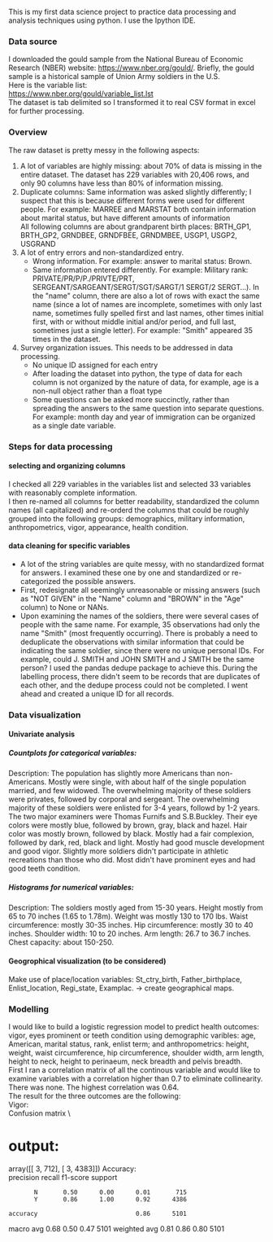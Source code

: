 This is my first data science project to practice data processing and analysis techniques using python. I use the Ipython IDE. 

### Data source

I downloaded the gould sample from the National Bureau of Economic Research (NBER) website: https://www.nber.org/gould/.
Briefly, the gould sample is a historical sample of Union Army soldiers in the U.S. \
Here is the variable list: \
https://www.nber.org/gould/variable_list.lst \
The dataset is tab delimited so I transformed it to real CSV format in excel for further processing.

### Overview

The raw dataset is pretty messy in the following aspects: 
1. A lot of variables are highly missing: about 70% of data is missing in the entire dataset. The dataset has 229 variables with 20,406 rows, and only 90 columns have less than 80% of information missing. 
2. Duplicate columns: Same information was asked slightly differently; I suspect that this is because different forms were used for different people. For example: 
   MARREE and MARSTAT both contain information about marital status, but have different amounts of information \
   All following columns are about grandparent birth places: BRTH_GP1, BRTH_GP2, GRNDBEE, GRNDFBEE, GRNDMBEE, USGP1, USGP2, USGRAND 
3. A lot of entry errors and non-standardized entry. 
   * Wrong information. For example: answer to marital status: Brown. 
   * Same information entered differently. For example:  Military rank: PRIVATE/PR/P/P./PRIVTE/PRT, SERGEANT/SARGEANT/SERGT/SGT/SARGT/1 SERGT/2 SERGT…). In the "name" column, there are also a lot of rows with exact the same name (since a lot of names are incomplete, sometimes with only last name, sometimes fully spelled first and last names, other times initial first, with or without middle initial and/or period, and full last, sometimes just a single letter). For example: "Smith" appeared 35 times in the dataset.
4. Survey organization issues. This needs to be addressed in data processing. 
   * No unique ID assigned for each entry 
   * After loading the dataset into python, the type of data for each column is not organized by the nature of data, for example, age is a non-null object rather than a float type 
   * Some questions can be asked more succinctly, rather than spreading the answers to the same question into separate questions. For example: month day and year of immigration can be organized as a single date variable.

### Steps for data processing
#### selecting and organizing columns
I checked all 229 variables in the variables list and selected 33 variables with reasonably complete information. \
I then re-named all columns for better readability, standardized the column names (all capitalized) and re-orderd the columns that could be roughly grouped into the following groups: demographics, military information, anthropometrics, vigor, appearance, health condition. 
#### data cleaning for specific variables
* A lot of the string variables are quite messy, with no standardized format for answers. I examined these one by one and standardized or re-categorized the possible answers. 
* First, redesignate all seemingly unreasonable or missing answers (such as "NOT GIVEN" in the "Name" column and "BROWN" in the "Age" column) to None or NANs. 
* Upon examining the names of the soldiers, there were several cases of people with the same name. For example, 35 observations had only the name "Smith" (most frequently occurring). There is probably a need to deduplicate the observations with similar information that could be indicating the same soldier, since there were no unique personal IDs. For example, could J. SMITH and JOHN SMITH and J SMITH be the same person? I used the pandas dedupe package to achieve this. During the labelling process, there didn't seem to be records that are duplicates of each other, and the dedupe process could not be completed. I went ahead and created a unique ID for all records.

### Data visualization
#### Univariate analysis
##### Countplots for categorical variables: 
Description: The population has slightly more Americans than non-Americans. Mostly were single, with about half of the single population married, and few widowed. The overwhelming majority of these soldiers were privates, followed by corporal and sergeant. The overwhelming majority of these soldiers were enlisted for 3-4 years, followd by 1-2 years. The two major examiners were Thomas Furnifs and S.B.Buckley. Their eye colors were mostly blue, followed by brown, gray, black and hazel. Hair color was mostly brown, followed by black. Mostly had a fair complexion, followed by dark, red, black and light. Mostly had good muscle development and good vigor. Slightly more soldiers didn't participate in athletic recreations than those who did. Most didn't have prominent eyes and had good teeth condition. 
##### Histograms for numerical variables: 
Description: The soldiers mostly aged from 15-30 years. Height mostly from 65 to 70 inches (1.65 to 1.78m). Weight was mostly 130 to 170 lbs. Waist circumference: mostly 30-35 inches. Hip circumference: mostly 30 to 40 inches. Shoulder width: 10 to 20 inches. Arm length: 26.7 to 36.7 inches. Chest capacity: about 150-250. 
#### Geogrophical visualization (to be considered)
Make use of place/location variables: St_ctry_birth, Father_birthplace, Enlist_location, Regi_state, Examplac. -> create geographical maps.

### Modelling
I would like to build a logistic regression model to predict health outcomes: vigor, eyes prominent or teeth condition using demographic varibles: age, American, marital status, rank, enlist term; and anthropometrics: height, weight, waist circumference, hip circumference, shoulder width, arm length, height to neck, height to perinaeum, neck breadth and pelvis breadth. \
First I ran a correlation matrix of all the continous variable and would like to examine variables with a correlation higher than 0.7 to eliminate collinearity. There was none. The highest correlation was 0.64.\
The result for the three outcomes are the following: \
Vigor: \
Confusion matrix \
# output:
array([[   3,  712],
       [   3, 4383]])
Accuracy: \
          precision    recall  f1-score   support

           N       0.50      0.00      0.01       715
           Y       0.86      1.00      0.92      4386

    accuracy                           0.86      5101
   macro avg       0.68      0.50      0.47      5101
weighted avg       0.81      0.86      0.80      5101
       








